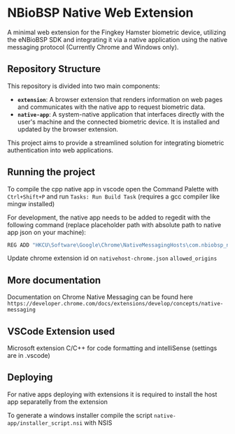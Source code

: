 # NBioBSP Native Web Extension

A minimal web extension for the Fingkey Hamster biometric device, utilizing the eNBioBSP SDK and integrating it via a native application using the native messaging protocol (Currently Chrome and Windows only).

## Repository Structure

This repository is divided into two main components:

- **`extension`**: A browser extension that renders information on web pages and communicates with the native app to request biometric data.
- **`native-app`**: A system-native application that interfaces directly with the user's machine and the connected biometric device. It is installed and updated by the browser extension.

This project aims to provide a streamlined solution for integrating biometric authentication into web applications.

## Running the project

To compile the cpp native app in vscode open the Command Palette with `Ctrl+Shift+P` and run `Tasks: Run Build Task` (requires a gcc compiler like mingw installed)

For development, the native app needs to be added to regedit with the following command (replace placeholder path with absolute path to native app json on your machine):

```bash
REG ADD "HKCU\Software\Google\Chrome\NativeMessagingHosts\com.nbiobsp_native_web_ext" /ve /t REG_SZ /d "C:\path\to\nmh-manifest.json" /f
```

Update chrome extension id on `nativehost-chrome.json` `allowed_origins`

## More documentation

Documentation on Chrome Native Messaging can be found here `https://developer.chrome.com/docs/extensions/develop/concepts/native-messaging`

## VSCode Extension used

Microsoft extension C/C++ for code formatting and intelliSense (settings are in .vscode)

## Deploying

For native apps deploying with extensions it is required to install the host app separatelly from the extension

To generate a windows installer compile the script `native-app/installer_script.nsi` with NSIS
